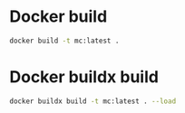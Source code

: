 # Docker build
```sh
docker build -t mc:latest .
```

# Docker buildx build
```sh
docker buildx build -t mc:latest . --load
```
